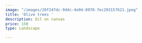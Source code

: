 ```yaml
---
image: "/images/20f247dc-9ddc-4e9d-8978-7ec293157621.jpeg"
title: 'Olive trees '
description: Oil on canvas
price: 150
type: Landscape

---
```

